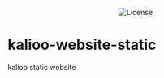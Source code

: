 <p align="center"><img src="https://i.postimg.cc/T3chtYMT/bulkit-white.png" alt="License"></a></p>

# kalioo-website-static
kalioo static website

